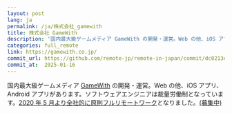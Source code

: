 ```yaml
---
layout: post
lang: ja
permalink: /ja/株式会社_gamewith
title: 株式会社 GameWith
description: '国内最大級ゲームメディア GameWith の開発・運営。Web の他、iOS アプリ、Android アプリがあります。ソフトウェアエンジニアは裁量労働制となっています。2020 年 5 月より全社的に原則フルリモートワークとなりました。(募集中)'
categories: full_remote
link: https://gamewith.co.jp/
commit_url: https://github.com/remote-jp/remote-in-japan/commit/dc0213e5d3bf547e1dd7b4da3b612a689016ef3e
commit_at:  2025-01-16
---
```


<p>国内最大級ゲームメディア <a href="https://gamewith.jp/">GameWith</a> の開発・運営。Web の他、iOS アプリ、Android アプリがあります。ソフトウェアエンジニアは裁量労働制となっています。<a href="https://gamewith.co.jp/posts/QQt5Mnba">2020 年 5 月より全社的に原則フルリモートワーク</a>となりました。<a href="https://www.wantedly.com/companies/gamewith/projects">(募集中)</a></p>
